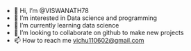 - 👋 Hi, I’m @VISWANATH78
- 👀 I’m interested in Data science and programming
- 🌱 I’m currently learning data science
- 💞️ I’m looking to collaborate on github to make new projects
- 📫 How to reach me vichu110602@gmail.com

<!---
VISWANATH78/VISWANATH78 is a ✨ special ✨ repository because its `README.md` (this file) appears on your GitHub profile.
You can click the Preview link to take a look at your changes.
--->
